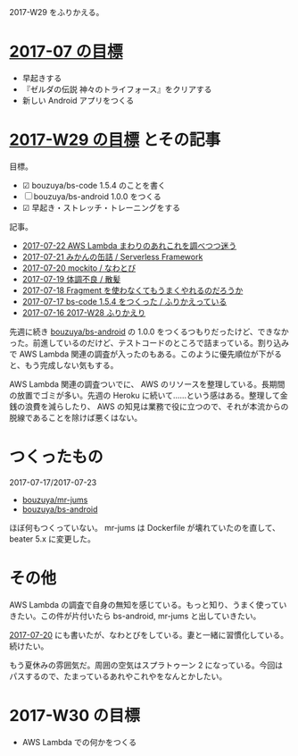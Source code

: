 
2017-W29 をふりかえる。

# [2017-07 の目標][2017-06-30]

- 早起きする
- 『ゼルダの伝説 神々のトライフォース』をクリアする
- 新しい Android アプリをつくる

# [2017-W29 の目標][2017-07-16] とその記事

目標。

- ☑ bouzuya/bs-code 1.5.4 のことを書く
- ☐ bouzuya/bs-android 1.0.0 をつくる
- ☑ 早起き・ストレッチ・トレーニングをする

記事。

- [2017-07-22 AWS Lambda まわりのあれこれを調べつつ迷う][2017-07-22]
- [2017-07-21 みかんの缶詰 / Serverless Framework][2017-07-21]
- [2017-07-20 mockito / なわとび][2017-07-20]
- [2017-07-19 体調不良 / 散髪][2017-07-19]
- [2017-07-18 Fragment を使わなくてもうまくやれるのだろうか][2017-07-18]
- [2017-07-17 bs-code 1.5.4 をつくった / ふりかえっている][2017-07-17]
- [2017-07-16 2017-W28 ふりかえり][2017-07-16]

先週に続き [bouzuya/bs-android][] の 1.0.0 をつくるつもりだったけど、できなかった。前進しているのだけど、テストコードのところで詰まっている。割り込みで AWS Lambda 関連の調査が入ったのもある。このように優先順位が下がると、もう完成しない気もする。

AWS Lambda 関連の調査ついでに、 AWS のリソースを整理している。長期間の放置でゴミが多い。先週の Heroku に続いて……という感はある。整理して金銭の浪費を減らしたり、 AWS の知見は業務で役に立つので、それが本流からの脱線であることを除けば悪くはない。

# つくったもの

2017-07-17/2017-07-23

- [bouzuya/mr-jums][]
- [bouzuya/bs-android][]

ほぼ何もつくっていない。 mr-jums は Dockerfile が壊れていたのを直して、 beater 5.x に変更した。

# その他

AWS Lambda の調査で自身の無知を感じている。もっと知り、うまく使っていきたい。この件が片付いたら bs-android, mr-jums と出していきたい。

[2017-07-20][] にも書いたが、なわとびをしている。妻と一緒に習慣化している。続けたい。

もう夏休みの雰囲気だ。周囲の空気はスプラトゥーン 2 になっている。今回はパスするので、たまっているあれやこれやをなんとかしたい。

# 2017-W30 の目標

- AWS Lambda での何かをつくる

[2017-06-30]: https://blog.bouzuya.net/2017/06/30/
[2017-07-16]: https://blog.bouzuya.net/2017/07/16/
[2017-07-17]: https://blog.bouzuya.net/2017/07/17/
[2017-07-18]: https://blog.bouzuya.net/2017/07/18/
[2017-07-19]: https://blog.bouzuya.net/2017/07/19/
[2017-07-20]: https://blog.bouzuya.net/2017/07/20/
[2017-07-21]: https://blog.bouzuya.net/2017/07/21/
[2017-07-22]: https://blog.bouzuya.net/2017/07/22/
[bouzuya/bs-android]: https://github.com/bouzuya/bs-android
[bouzuya/mr-jums]: https://github.com/bouzuya/mr-jums
